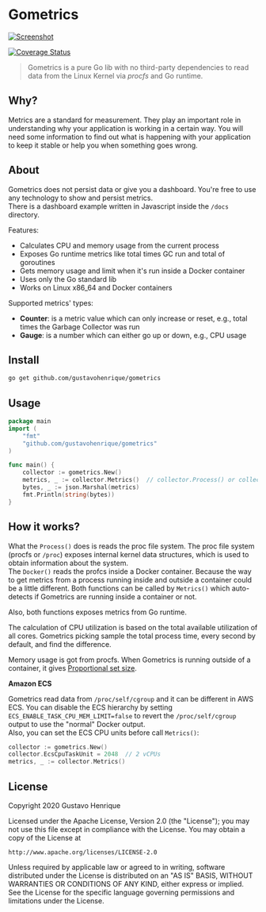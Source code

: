 Gometrics
===

[![Screenshot](https://i.imgur.com/QHcXPIQ.png)](https://gustavohenrique.github.io/gometrics)


[![Coverage Status](https://coveralls.io/repos/github/gustavohenrique/gometrics/badge.svg?branch=main)](https://coveralls.io/github/gustavohenrique/gometrics?branch=main)

> Gometrics is a pure Go lib with no third-party dependencies to read data from the Linux Kernel via *procfs* and Go runtime.

## Why?

Metrics are a standard for measurement. They play an important role in understanding why your application is working in a certain way. You will need some information to find out what is happening with your application to keep it stable or help you when something goes wrong.

## About

Gometrics does not persist data or give you a dashboard. You're free to use any technology to show and persist metrics.  
There is a dashboard example written in Javascript inside the `/docs` directory.

Features:

- Calculates CPU and memory usage from the current process
- Exposes Go runtime metrics like total times GC run and total of goroutines
- Gets memory usage and limit when it's run inside a Docker container
- Uses only the Go standard lib
- Works on Linux x86_64 and Docker containers

Supported metrics' types:

- **Counter**: is a metric value which can only increase or reset, e.g., total times the Garbage Collector was run
- **Gauge**: is a number which can either go up or down, e.g., CPU usage

## Install

```sh
go get github.com/gustavohenrique/gometrics
```

## Usage

```go
package main
import (
    "fmt"
    "github.com/gustavohenrique/gometrics"
)

func main() {
    collector := gometrics.New()
    metrics, _ := collector.Metrics()  // collector.Process() or collector.Docker()
    bytes, _ := json.Marshal(metrics)
    fmt.Println(string(bytes))
}
```

## How it works?

What the `Process()` does is reads the proc file system. The proc file system (procfs or `/proc`) exposes internal kernel data structures, which is used to obtain information about the system.  
The `Docker()` reads the profcs inside a Docker container. Because the way to get metrics from a process running inside and outside a container could be a little different. Both functions can be called by `Metrics()` which auto-detects if Gometrics are running inside a container or not.

Also, both functions exposes metrics from Go runtime.

The calculation of CPU utilization is based on the total available utilization of all cores. Gometrics picking sample the total process time, every second by default, and find the difference.

Memory usage is got from procfs. When Gometrics is running outside of a container, it gives [Proportional set size](https://en.wikipedia.org/wiki/Proportional_set_size).

**Amazon ECS**

Gometrics read data from `/proc/self/cgroup` and it can be different in AWS ECS. You can disable the ECS hierarchy by setting `ECS_ENABLE_TASK_CPU_MEM_LIMIT=false` to revert the `/proc/self/cgroup` output to use the "normal" Docker output.  
Also, you can set the ECS CPU units before call `Metrics()`:

```go
collector := gometrics.New()
collector.EcsCpuTaskUnit = 2048  // 2 vCPUs
metrics, _ := collector.Metrics()
```

## License

Copyright 2020 Gustavo Henrique

Licensed under the Apache License, Version 2.0 (the "License");
you may not use this file except in compliance with the License.
You may obtain a copy of the License at

    http://www.apache.org/licenses/LICENSE-2.0

Unless required by applicable law or agreed to in writing, software
distributed under the License is distributed on an "AS IS" BASIS,
WITHOUT WARRANTIES OR CONDITIONS OF ANY KIND, either express or implied.
See the License for the specific language governing permissions and
limitations under the License.
